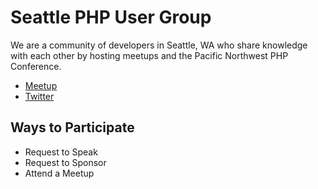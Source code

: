 # Seattle PHP User Group

We are a community of developers in Seattle, WA who share knowledge with each other by hosting meetups and the Pacific Northwest PHP Conference. 

* [Meetup](https://www.meetup.com/seaphp/)
* [Twitter](https://twitter.com/seaphp)

## Ways to Participate

* Request to Speak
* Request to Sponsor
* Attend a Meetup
